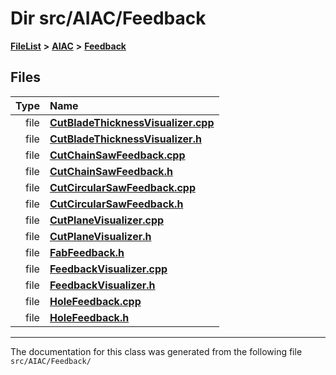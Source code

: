 

# Dir src/AIAC/Feedback



[**FileList**](files.md) **>** [**AIAC**](dir_21da83368f7816722f2b707a7b03c84f.md) **>** [**Feedback**](dir_2e808e595a766fe55342199a604574e7.md)












## Files

| Type | Name |
| ---: | :--- |
| file | [**CutBladeThicknessVisualizer.cpp**](CutBladeThicknessVisualizer_8cpp.md) <br> |
| file | [**CutBladeThicknessVisualizer.h**](CutBladeThicknessVisualizer_8h.md) <br> |
| file | [**CutChainSawFeedback.cpp**](CutChainSawFeedback_8cpp.md) <br> |
| file | [**CutChainSawFeedback.h**](CutChainSawFeedback_8h.md) <br> |
| file | [**CutCircularSawFeedback.cpp**](CutCircularSawFeedback_8cpp.md) <br> |
| file | [**CutCircularSawFeedback.h**](CutCircularSawFeedback_8h.md) <br> |
| file | [**CutPlaneVisualizer.cpp**](CutPlaneVisualizer_8cpp.md) <br> |
| file | [**CutPlaneVisualizer.h**](CutPlaneVisualizer_8h.md) <br> |
| file | [**FabFeedback.h**](FabFeedback_8h.md) <br> |
| file | [**FeedbackVisualizer.cpp**](FeedbackVisualizer_8cpp.md) <br> |
| file | [**FeedbackVisualizer.h**](FeedbackVisualizer_8h.md) <br> |
| file | [**HoleFeedback.cpp**](HoleFeedback_8cpp.md) <br> |
| file | [**HoleFeedback.h**](HoleFeedback_8h.md) <br> |



























































------------------------------
The documentation for this class was generated from the following file `src/AIAC/Feedback/`

